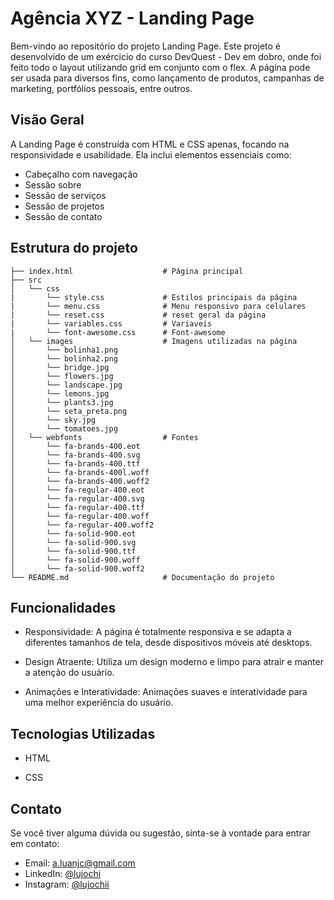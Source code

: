 # Agência XYZ - Landing Page
Bem-vindo ao repositório do projeto Landing Page. Este projeto é desenvolvido de um exércicio do curso DevQuest - Dev em dobro, onde foi feito todo o layout utilizando grid em conjunto com o flex. A página pode ser usada para diversos fins, como lançamento de produtos, campanhas de marketing, portfólios pessoais, entre outros.

## Visão Geral

A Landing Page é construída com HTML e CSS apenas, focando na responsividade e usabilidade. Ela inclui elementos essenciais como:
- Cabeçalho com navegação
- Sessão sobre
- Sessão de serviços
- Sessão de projetos
- Sessão de contato

## Estrutura do projeto
```
├── index.html                    # Página principal
├── src
│   └── css
|       └── style.css             # Estilos principais da página
|       └── menu.css              # Menu responsivo para celulares
|       └── reset.css             # reset geral da página
|       └── variables.css         # Variaveis
|       └── font-awesome.css      # Font-awesome
│   └── images                    # Imagens utilizadas na página
│       └── bolinha1.png
│       └── bolinha2.png
│       └── bridge.jpg
│       └── flowers.jpg
│       └── landscape.jpg
│       └── lemons.jpg
│       └── plants3.jpg
│       └── seta_preta.png
│       └── sky.jpg
│       └── tomatoes.jpg
│   └── webfonts                  # Fontes
│       └── fa-brands-400.eot
│       └── fa-brands-400.svg
│       └── fa-brands-400.ttf
│       └── fa-brands-400l.woff
│       └── fa-brands-400.woff2
│       └── fa-regular-400.eot
│       └── fa-regular-400.svg
│       └── fa-regular-400.ttf
│       └── fa-regular-400.woff
│       └── fa-regular-400.woff2
│       └── fa-solid-900.eot
│       └── fa-solid-900.svg
│       └── fa-solid-900.ttf
│       └── fa-solid-900.woff
│       └── fa-solid-900.woff2
└── README.md                     # Documentação do projeto
```

## Funcionalidades

- Responsividade: A página é totalmente responsiva e se adapta a diferentes tamanhos de tela, desde dispositivos móveis até desktops.
  
- Design Atraente: Utiliza um design moderno e limpo para atrair e manter a atenção do usuário.
  
- Animações e Interatividade: Animações suaves e interatividade para uma melhor experiência do usuário.

## Tecnologias Utilizadas

- HTML

- CSS

## Contato

Se você tiver alguma dúvida ou sugestão, sinta-se à vontade para entrar em contato:

- Email: a.luanjc@gmail.com
- LinkedIn: [@lujochi](https://www.linkedin.com/in/lujochi/)
- Instagram: [@lujochii](https://www.instagram.com/lujochii/)
